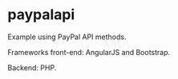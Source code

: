 paypalapi
=========

Example using PayPal API methods.

Frameworks front-end: AngularJS and Bootstrap.

Backend: PHP.
